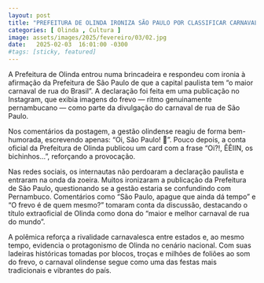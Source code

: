 ```yaml
---
layout: post
title: "PREFEITURA DE OLINDA IRONIZA SÃO PAULO POR CLASSIFICAR CARNAVAL PAULISTA COMO O MAIOR DO BRASIL"
categories: [ Olinda , Cultura ]
image: assets/images/2025/fevereiro/03/02.jpg
date:   2025-02-03  16:01:00 -0300
#tags: [sticky, featured]
---
```

A Prefeitura de Olinda entrou numa brincadeira e respondeu com ironia à afirmação da Prefeitura de São Paulo de que a capital paulista tem “o maior carnaval de rua do Brasil”. A declaração foi feita em uma publicação no Instagram, que exibia imagens do frevo — ritmo genuinamente pernambucano — como parte da divulgação do carnaval de rua de São Paulo.

Nos comentários da postagem, a gestão olindense reagiu de forma bem-humorada, escrevendo apenas: “Oi, São Paulo! 👀”. Pouco depois, a conta oficial da Prefeitura de Olinda publicou um card com a frase “Oi?!, ÊÊIIN, os bichinhos…”, reforçando a provocação.

Nas redes sociais, os internautas não perdoaram a declaração paulista e entraram na onda da zoeira. Muitos ironizaram a publicação da Prefeitura de São Paulo, questionando se a gestão estaria se confundindo com Pernambuco. Comentários como “São Paulo, apague que ainda dá tempo” e “O frevo é de quem mesmo?” tomaram conta da discussão, destacando o título extraoficial de Olinda como dona do “maior e melhor carnaval de rua do mundo”.

A polêmica reforça a rivalidade carnavalesca entre estados e, ao mesmo tempo, evidencia o protagonismo de Olinda no cenário nacional. Com suas ladeiras históricas tomadas por blocos, troças e milhões de foliões ao som do frevo, o carnaval olindense segue como uma das festas mais tradicionais e vibrantes do país.